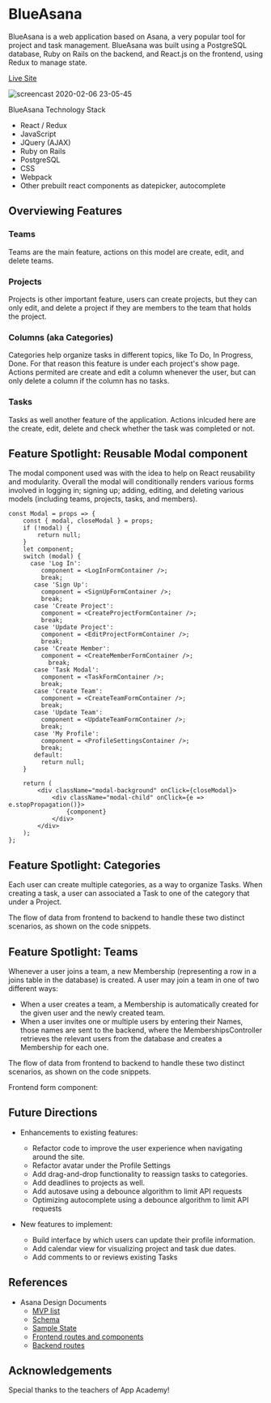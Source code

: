 # BlueAsana

BlueAsana is a web application based on Asana, a very popular tool for project and task management. BlueAsana was built using a PostgreSQL database, Ruby on Rails on the backend, and React.js on the frontend, using Redux to manage state.

[Live Site](http://blueasana.herokuapp.com/#/)

![screencast 2020-02-06 23-05-45](https://user-images.githubusercontent.com/7420659/74040202-2499e980-49bb-11ea-951f-41a93569e1f4.gif)

BlueAsana Technology Stack

* React / Redux
* JavaScript
* JQuery (AJAX)
* Ruby on Rails
* PostgreSQL
* CSS
* Webpack
* Other prebuilt react components as datepicker, autocomplete

## Overviewing Features

### Teams

Teams are the main feature, actions on this model are create, edit, and delete teams.

### Projects

Projects is other important feature, users can create projects, but they can only edit, and delete a project if they are members to the team that holds the project.


### Columns (aka Categories)

Categories help organize tasks in different topics, like To Do, In Progress, Done. For that reason this feature is under each project's show page. Actions permited are create and edit a column whenever the user, but can only delete a column if the column has no tasks. 

### Tasks

Tasks as well another feature of the application. Actions inlcuded here are the create, edit, delete and check whether the task was completed or not.

## Feature Spotlight: Reusable Modal component

The modal component used was with the idea to help on React reusability and modularity. Overall the modal will conditionally renders various forms involved in logging in; signing up; adding, editing, and deleting various models (including teams, projects, tasks, and members).


```
const Modal = props => {
    const { modal, closeModal } = props;
    if (!modal) {
        return null;
    }
    let component;
    switch (modal) {
      case 'Log In':
         component = <LogInFormContainer />;
         break;
       case 'Sign Up':
         component = <SignUpFormContainer />;
         break;
       case 'Create Project':
         component = <CreateProjectFormContainer />;
         break;
       case 'Update Project':
         component = <EditProjectFormContainer />;
         break;
       case 'Create Member':
         component = <CreateMemberFormContainer />;
           break;
       case 'Task Modal':
         component = <TaskFormContainer />;
         break;
       case 'Create Team':
         component = <CreateTeamFormContainer />;
         break;
       case 'Update Team':
         component = <UpdateTeamFormContainer />;
         break;
       case 'My Profile':
         component = <ProfileSettingsContainer />;
         break;
       default:
         return null;
    }

    return (
        <div className="modal-background" onClick={closeModal}>
            <div className="modal-child" onClick={e => e.stopPropagation()}>
                {component}
            </div>
        </div>
    );
};
```
## Feature Spotlight: Categories

Each user can create multiple categories, as a way to organize Tasks. When creating a task, a user can associated a Task to one of the category that under a Project.

The flow of data from frontend to backend to handle these two distinct scenarios, as shown on the code snippets.



## Feature Spotlight: Teams

Whenever a user joins a team, a new Membership (representing a row in a joins table in the database) is created. A user may join a team in one of two different ways:
  * When a user creates a team, a Membership is automatically created for the given user and the newly created team.
  * When a user invites one or multiple users by entering their Names, those names are sent to the backend, where the MembershipsController retrieves the relevant users from the database and creates a Membership for each one.

The flow of data from frontend to backend to handle these two distinct scenarios, as shown on the code snippets.

Frontend form component:

## Future Directions

* Enhancements to existing features:
    * Refactor code to improve the user experience when navigating around the site.
    * Refactor avatar under the Profile Settings
    * Add drag-and-drop functionality to reassign tasks to categories.
    * Add deadlines to projects as well.
    * Add autosave using a debounce algorithm to limit API requests
    * Optimizing autocomplete using a debounce algorithm to limit API requests
    
* New features to implement:
    * Build interface by which users can update their profile information.
    * Add calendar view for visualizing project and task due dates.
    * Add comments to or reviews existing Tasks
    
## References

- Asana Design Documents
    * [MVP list](mvp.md "facts")
    * [Schema](schema.md "facts")
    * [Sample State](sample.md "facts")
    * [Frontend routes and components](frontend.md "facts")
    * [Backend routes](backend.md "facts")
    
    
## Acknowledgements

Special thanks to the teachers of App Academy!
